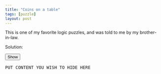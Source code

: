 ```yaml
---
title: "Coins on a table"
tags: [puzzle]
layout: post
---
```


This is one of my favorite logic puzzles, and was told to me by my
brother-in-law.


Solution:

<pre>
<input class="spoilerbutton" type="button" value="Show" onclick="this.value=this.value=='Show'?'Hide':'Show';">
<div class="spoiler"><div>
PUT CONTENT YOU WISH TO HIDE HERE
</div></div>
</pre>

